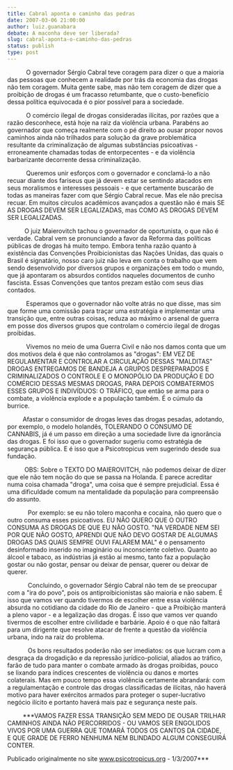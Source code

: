 ```yaml
---
title: Cabral aponta o caminho das pedras  
date: 2007-03-06 21:00:00
author: luiz.guanabara
debate: A maconha deve ser liberada?
slug: cabral-aponta-o-caminho-das-pedras
status: publish 
type: post
---
```


  
  
           O governador Sérgio Cabral teve coragem para dizer o que a maioria das pessoas que conhecem a realidade por trás da economia das drogas não tem coragem. Muita gente sabe, mas não tem coragem de dizer que a proibição de drogas é um fracasso retumbante, que o custo-benefício dessa política equivocada é o pior possível para a sociedade.   
  
  
           O comércio ilegal de drogas consideradas ilícitas, por razões que a razão desconhece, está hoje na raiz da violência urbana. Parabéns ao governador que começa realmente com o pé direito ao ousar propor novos caminhos ainda não trilhados para solução da grave problemática resultante da criminalização de algumas substâncias psicoativas - erroneamente chamadas todas de entorpecentes - e da violência barbarizante decorrente dessa criminalização.  
  
  
           Queremos unir esforços com o governador e conclamá-lo a não recuar diante dos fariseus que já devem estar se sentindo atacados em seus moralismos e interesses pessoais - e que certamente buscarão de todas as maneiras fazer com que Sérgio Cabral recue. Mas ele não precisa recuar. Em muitos círculos acadêmicos avançados a questão não é mais SE AS DROGAS DEVEM SER LEGALIZADAS, mas COMO AS DROGAS DEVEM SER LEGALIZADAS.   
  
  
          O juiz Maierovitch tachou o governador de oportunista, o que não é verdade. Cabral vem se pronunciando a favor da Reforma das políticas públicas de drogas há muito tempo. Embora tenha razão quanto à existência das Convenções Proibicionistas das Nações Unidas, das quais o Brasil é signatário, nosso caro juiz não leva em conta o trabalho que vem sendo desenvolvido por diversos grupos e organizações em todo o mundo, que já apontaram os absurdos contidos naqueles documentos de cunho fascista. Essas Convenções que tantos prezam estão com seus dias contados.  
  
  
           Esperamos que o governador não volte atrás no que disse, mas sim que forme uma comissão para traçar uma estratégia e implementar uma transição que, entre outras coisas, reduza ao máximo o arsenal de guerra em posse dos diversos grupos que controlam o comércio ilegal de drogas proibidas.   
  
  
           Vivemos no meio de uma Guerra Civil e não nos damos conta que um dos motivos dela é que não controlamos as "drogas": EM VEZ DE REGULAMENTAR E CONTROLAR A CIRCULAÇÃO DESSAS "MALDITAS" DROGAS ENTREGAMOS DE BANDEJA A GRUPOS DESPREPARADOS E CRIMINALIZADOS O CONTROLE E O MONOPÓLIO DA PRODUÇÃO E DO COMÉRCIO DESSAS MESMAS DROGAS, PARA DEPOIS COMBATERMOS ESSES GRUPOS E INDIVÍDUOS: O TRÁFICO, que então se arma para o combate, a violência explode e a população também. É o cúmulo da burrice.   
  
  
         Afastar o consumidor de drogas leves das drogas pesadas, adotando, por exemplo, o modelo holandês, TOLERANDO O CONSUMO DE CANNABIS, já é um passo em direção a uma sociedade livre da ignorância das drogas. E foi isso que o governador sugeriu como estratégia de segurança pública. E é isso que a Psicotropicus vem sugerindo desde sua fundação.  
  
  
          OBS: Sobre o TEXTO DO MAIEROVITCH, não podemos deixar de dizer que ele não tem noção do que se passa na Holanda. E parece acreditar numa coisa chamada "droga", uma coisa que é sempre prejudicial. Essa é uma dificuldade comum na mentalidade da população para compreensão do assunto.   
  
  
            Por exemplo: se eu não tolero maconha e cocaína, não quero que o outro consuma esses psicoativos. EU NÃO QUERO QUE O OUTRO CONSUMA AS DROGAS DE QUE EU NÃO GOSTO. "NA VERDADE NEM SEI POR QUE NÃO GOSTO, APRENDI QUE NÃO DEVO GOSTAR DE ALGUMAS DROGAS DAS QUAIS SEMPRE OUVI FALAREM MAL" é o pensamento desinformado inserido no imaginário ou inconsciente coletivo. Quanto ao álcool e tabaco, as indústrias já estão aí mesmo, tanto faz a população gostar ou não gostar, pensar ou deixar de pensar, querer ou deixar de querer.  
  
  
            Concluindo, o governador Sérgio Cabral não tem de se preocupar com a "ira do povo", pois os antiproibicionistas são maioria e não sabem. É isso que vamos ver quando tivermos de escolher entre essa violência absurda no cotidiano da cidade do Rio de Janeiro - que a Proibição manterá a pleno vapor - e a legalização das drogas. É isso que vamos ver quando tivermos de escolher entre civilidade e barbárie. Apoio é o que não faltará para um dirigente que resolve atacar de frente a questão da violência urbana, indo na raiz do problema.   
  
  
            Os bons resultados poderão não ser imediatos: os que lucram com a desgraça da drogadição e da repressão jurídico-policial, aliados ao tráfico, farão de tudo para manter o combate armado às drogas proibidas, pouco se lixando para índices crescentes de violência ou danos e mortes colaterais. Mas em pouco tempo essa violência certamente abrandará: com a regulamentação e controle das drogas classificadas de ilícitas, não haverá motivo para haver exércitos armados para proteger o super-lucrativo negócio ilícito e portanto haverá mais paz e segurança neste país.   
  
  
         ***VAMOS FAZER ESSA TRANSIÇÃO SEM MEDO DE OUSAR TRILHAR CAMINHOS AINDA NÃO PERCORRIDOS - OU VAMOS SER ENGOLIDOS VIVOS POR UMA GUERRA QUE TOMARÁ TODOS OS CANTOS DA CIDADE, E QUE GRADE DE FERRO NENHUMA NEM BLINDADO ALGUM CONSEGUIRÁ CONTER.  
  
  
Publicado originalmente no site www.psicotropicus.org - 1/3/2007***


